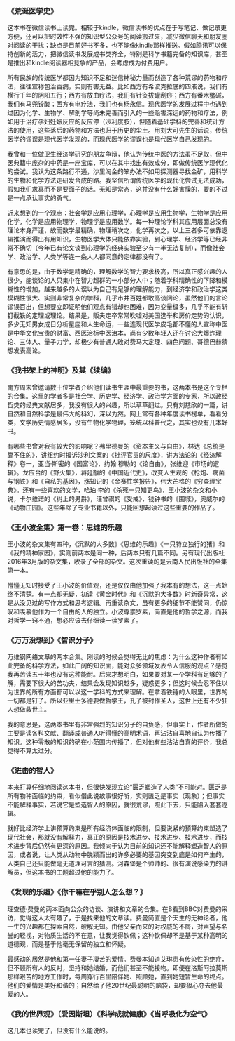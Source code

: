 ### 《荒诞医学史》

这本书在微信读书上读完。相较于kindle，微信读书的优点在于写笔记、做记录更方便，还可以把时效性不强的知识型公众号的阅读搬过来，减少微信聊天和朋友圈对阅读的干扰；缺点是目前好书不多，也不能像kindle那样推送。假如腾讯可以保持创新的活力，把微信读书发展成书类齐全，特别是科学书籍完备的知识库，甚至是推出和kindle阅读器相竞争的产品，会考虑成为付费用户。

所有民族的传统医学都因为知识不足和迷信神秘力量而创造了各种荒谬的药物和疗法，往往宣称包治百病，实则有害无益。比如西方有希波克拉底的四液说，我们有横行千年的阴阳五行；西方有放血疗法，我们有针灸拔罐刮痧；西方有番木鳖碱，我们有马兜铃酸；西方有电疗法，我们也有杨永信。现代医学的发展过程中也遇到过因为化学、生物学、解剖学等尚未完善而引入的一些贻害深远的药物和疗法，例如用于治疗孕妇妊娠反应的反应停（沙利度胺），但随着基础学科的完善和统计方法的使用，这些落后的药物和方法也归于历史的尘土。用刘大可先生的话说，传统医学的谬误是现代医学发现的，而现代医学的谬误也是现代医学自己发现的。

我曾和一位做卫生经济学研究的朋友争辩，他认为传统中医的方法虽不足取，但中医典籍中庞杂的中药是一座宝库，可以在其中找出有效成分，即做传统医学现代化的尝试。我认为这条路行不通，沙里淘金的笨办法不如用探测器寻找金矿，用科学的生物和化学方法走研发合成的路。我坚信所谓传统医学的现代化尝试无法成功，假如我们求真而不是要面子的话。无知是常态，这并没有什么好害臊的，要的不过是一点承认事实的勇气。

近来想到的一个观点：社会学是应用心理学，心理学是应用生物学，生物学是应用化学，化学是应用物理学，物理学是应用数学。每一种理论学科其应用层面总没有理论本身严谨，故而数学最精确，物理稍次之，化学再次之，以上三者多可依靠逻辑推演而得出有用知识，生物医学大体只能依靠实验，到心理学、经济学等已经非常不确切（今年已有论文谈到心理学的经典实验至少有一半无法复制），而像社会学、政治学、人类学等连一条人人都同意的定律都没有了。

有意思的是，由于数学是精确的，理解数学的智力要求极高，所以真正感兴趣的人很少，能谈论的人只集中在智力超群的一小部分人中；随着学科精确性的下降和模糊性的增加，越来越多的人误以为自己有足够的理解能力，到经济学和政治学这类模糊性很大、实则非常复杂的学科，几乎市井百姓都敢高谈阔论，虽然他们的言论谬误百出，但想要立即证明他们观点有错却也困难，因为变量极多，几乎不能有斩钉截铁的定理或理论。结果是，贩夫走卒常常吹嘘对美国选举和房价走势的认识，多少无知男女成日分析星座和人生命运，一些连现代医学皮毛都不懂的人宣称中医是中华文化宝贵的财富、西医治标中医治本，尚有少数年轻人还在讨论大爆炸理论、三体人、量子力学，却极少有普通人敢对费马大定理、四色问题、哥德巴赫猜想发表高论。

### 《我书架上的神明》及其《续编》

南方周末曾邀请数十位学者介绍他们读书生涯中最重要的书，这两本书是这个专栏的合集。这里的学者多是社会学、历史学、经济学、政治学方面的专家，所以政经哲类的经典文献居多，我没有很大的兴趣，所以草草翻过。只有刘慈欣的一篇，讲自然和自然科学是最伟大的科幻，深以为然。网上常有各种年度读书榜单，看看分类，文学历史情感居多，没有生物化学物理，笼统以科普代之，其实也没有几本好书。

有哪些书曾对我有较大的影响呢？弗里德曼的《资本主义与自由》，林达《总统是靠不住的》，讲纽约时报诉沙利文案的《批评官员的尺度》，讲方法论的《经济解释》卷一，亚当·斯密的《国富论》，约翰·穆勒的《论自由》，张维迎《市场的逻辑》。龙应台的《野火集》，蒋廷黻的《中国近代史》，改变人生观的《枪炮、病菌与钢铁》和《自私的基因》，涨知识的《金赛性学报告》，伟大芒格的《穷查理宝典》。还有一些喜欢的文学，哈珀·李的《杀死一只知更鸟》，王小波的杂文和小说，卡尔维诺的《树上的男爵》，汪曾祺的《受戒》，钱钟书的《围城》，奥威尔的《动物庄园》。这些年除了专业书籍以外，只能回想起读过这些重要的作品了。

  

### 《王小波全集》第一卷：思维的乐趣

王小波的杂文集有四种，《沉默的大多数》《思维的乐趣》《一只特立独行的猪》和《我的精神家园》，实则前两本是同一种，后两本只有几篇不同。另有现代出版社2016年3月版的杂文集，收录了全部的杂文。这次重读的是云南人民出版社的全集第一本。

懵懂无知时接受了王小波的价值观，还是仅仅由他加强了我本有的想法，这一点始终不清楚。有一点却无疑，初读《黄金时代》和《沉默的大多数》时新奇异常，这是从没见过的写作方式和思考逻辑。再重读杂文，虽有更多的细节不能赞同，仍惊叹和羡慕他作为一个自由的人的独立。小波尊崇罗素，简直是他的哲学之源，而我对哲学一窍不通，想必应该去仔细读一读罗素了。

  

### 《万万没想到》《智识分子》

万维钢网络文章的两本合集。刚读的时候会觉得无比的焦虑：为什么这种作者有如此完备的科学方法，如此广阔的知识面，能对众多领域发表令人信服的观点？感觉我再苦读五十年也没有这种能耐。后来才想明白，如果要对某一个学科有足够的了解，需要下很大的苦功夫，结果会发现知识越多，疑惑更多；但这时候会忍不住以为世界的所有方面都可以以这一学科的方式来理解。在拿着铁锤的人眼里，世界的一切都是钉子。所以亚里士多德要做哲学王，孔子被封作圣人，这世上还有不少狂人想做救世主。

我的意思是，这两本书里有非常强烈的知识分子的自负感，但事实上，作者所做的主要是读各科文献、翻译成普通人听得懂的高明术语，再沾沾自喜地自认为传播了知识。这种零散的知识的确在小范围内传播了，但对他有些沾沾自喜的评价，我总觉得不算太过分。

  

### 《进击的智人》

本来打算仔细地阅读这本书，但很快发现立论“匮乏塑造了人类”不可能对。匮乏是所有物种面临的约束，看似借此说故事很好听，实则匮乏是事实（现象）；但事实不能解释事实，若说它是塑造智人的原因，就很荒谬，照此下去，只能陷入套套逻辑。

就好比经济学上讲预算约束是所有经济体面临的限制，但要说紧的预算约束塑造了现代社会，那就没有解释力，真正的原因是技术进步、技术进步、技术进步，而技术进步背后仍然有更深的原因。我倾向于认为目前的知识还不能解释塑造智人的原因，或者说，让人类从动物中脱颖而出的许多必要的基因突变到底是如何产生的，人类自己还只能做毫无道理可言的猜测。河森堡是个帅帅的、很有演说感染力的讲解员，但这本书的主题超过他的能力了。

  

### 《发现的乐趣》《你干嘛在乎别人怎么想？》

理查德·费曼的两本面向公众的访谈、演讲和文章的合集。在B看到BBC对费曼的采访，觉得这人太有趣了，于是找来他的文章读。费曼简直是个天生的无神论者，他一生的兴趣都在探索自然，破解无知。由他父亲而来的对权威的不屑，对声望与名誉的轻视，对物质生活的不在意，让我觉得钦佩；这种钦佩却不是基于某种高明的道德观，而是基于他毫无保留的独立和怀疑。

最感动的居然是他和第一任妻子凄苦的爱情。费曼本知道艾琳患有传染性的绝症，但不顾所有人的反对，坚持和她结婚，而他们甚至不能接吻。即便在洛斯阿拉莫斯那样艰苦的地方工作时，每周穿行百里陪伴她、照顾她，直到她短暂生命的终点。他们的爱情是美好和谐的；自然给了他20世纪最聪明的脑袋，却要狠心夺去他最爱的人。

  

### 《我的世界观》（爱因斯坦）《科学成就健康》《当呼吸化为空气》

这几本也读完了，但没有什么能说的。


<!--stackedit_data:
eyJoaXN0b3J5IjpbLTE4NDUxMzQ4MThdfQ==
-->